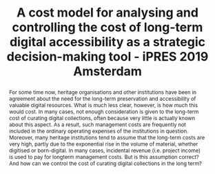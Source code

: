 ---
abstract: For some time now, heritage organisations and other institutions have been
  in agreement about the need for the long-term preservation and accessibility of
  valuable digital resources. What is much less clear, however, is how much this would
  cost. In many cases, not enough consideration is given to the long-term cost of
  curating digital collections, often because very little is actually known about
  this aspect. As a result, such management costs are frequently not included in the
  ordinary operating expenses of the institutions in question. Moreover, many heritage
  institutions tend to assume that the long-term costs are very high, partly due to
  the exponential rise in the volume of material, whether digitised or born-digital.
  In many cases, incidental revenue (i.e. project income) is used to pay for longterm
  management costs. But is this assumption correct? And how can we control the cost
  of curating digital collections in the long term?
creators:
- van Velzen, E.
- Swagemakers, W.
- Uffen, H.
date: null
document_url: https://services.phaidra.univie.ac.at/api/object/o:1079781/download
grand_parent: iPRES
institutions: []
keywords: []
landing_page_url: https://phaidra.univie.ac.at/o:1079781
language: eng
layout: publication
license: CC BY 4.0 International
notes_url: null
parent: iPRES 2019
presentation_url: null
size: 129847
source_name: iPRES
title: A cost model for analysing and controlling the cost of long-term digital accessibility
  as a strategic decision-making tool - iPRES 2019 Amsterdam
type: paper
year: 2019
---
